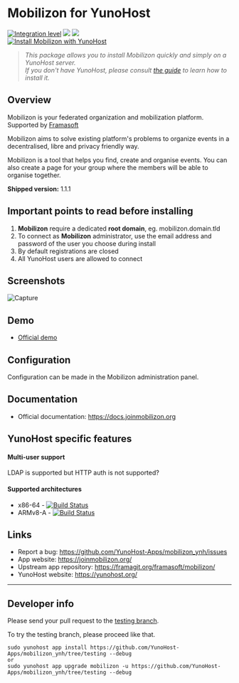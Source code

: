 # Mobilizon for YunoHost

[![Integration level](https://dash.yunohost.org/integration/mobilizon.svg)](https://dash.yunohost.org/appci/app/mobilizon) ![](https://ci-apps.yunohost.org/ci/badges/mobilizon.status.svg) ![](https://ci-apps.yunohost.org/ci/badges/mobilizon.maintain.svg)  
[![Install Mobilizon with YunoHost](https://install-app.yunohost.org/install-with-yunohost.svg)](https://install-app.yunohost.org/?app=mobilizon)

> *This package allows you to install Mobilizon quickly and simply on a YunoHost server.  
If you don't have YunoHost, please consult [the guide](https://yunohost.org/#/install) to learn how to install it.*

## Overview
Mobilizon is your federated organization and mobilization platform. Supported by [Framasoft](https://framasoft.org/en/)

Mobilizon aims to solve existing platform's problems to organize events in a decentralised, libre and privacy friendly way.

Mobilizon is a tool that helps you find, create and organise events. You can also create a page for your group where the members will be able to organise together.

**Shipped version:** 1.1.1

## Important points to read before installing

1. **Mobilizon** require a dedicated **root domain**, eg. mobilizon.domain.tld
2. To connect as **Mobilizon** administrator, use the email address and password of the user you choose during install
3. By default registrations are closed
4. All YunoHost users are allowed to connect

## Screenshots

![Capture](https://joinmobilizon.org/img/fr/event-tree-participation-rose-utopia.jpg)

## Demo

* [Official demo](https://demo.mobilizon.org/)

## Configuration

Configuration can be made in the Mobilizon administration panel.

## Documentation

 * Official documentation: https://docs.joinmobilizon.org

## YunoHost specific features

#### Multi-user support

LDAP is supported but HTTP auth is not supported?

#### Supported architectures

* x86-64 - [![Build Status](https://ci-apps.yunohost.org/ci/logs/mobilizon.svg)](https://ci-apps.yunohost.org/ci/apps/mobilizon/)
* ARMv8-A - [![Build Status](https://ci-apps-arm.yunohost.org/ci/logs/mobilizon.svg)](https://ci-apps-arm.yunohost.org/ci/apps/mobilizon/)

## Links

 * Report a bug: https://github.com/YunoHost-Apps/mobilizon_ynh/issues
 * App website: https://joinmobilizon.org/
 * Upstream app repository: https://framagit.org/framasoft/mobilizon/
 * YunoHost website: https://yunohost.org/

---

## Developer info

Please send your pull request to the [testing branch](https://github.com/YunoHost-Apps/mobilizon_ynh/tree/testing).

To try the testing branch, please proceed like that.
```
sudo yunohost app install https://github.com/YunoHost-Apps/mobilizon_ynh/tree/testing --debug
or
sudo yunohost app upgrade mobilizon -u https://github.com/YunoHost-Apps/mobilizon_ynh/tree/testing --debug
```
